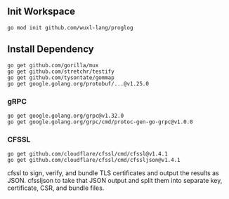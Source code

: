 ## Init Workspace
```
go mod init github.com/wuxl-lang/proglog
```

## Install Dependency

```
go get github.com/gorilla/mux
go get github.com/stretchr/testify
go get github.com/tysontate/gommap
go get google.golang.org/protobuf/...@v1.25.0
```

### gRPC
```
go get google.golang.org/grpc@v1.32.0
go get google.golang.org/grpc/cmd/protoc-gen-go-grpc@v1.0.0

```

### CFSSL
```
go get github.com/cloudflare/cfssl/cmd/cfssl@v1.4.1
go get github.com/cloudflare/cfssl/cmd/cfssljson@v1.4.1
```

cfssl to sign, verify, and bundle TLS certificates and output the results as JSON.
cfssljson to take that JSON output and split them into separate key, certificate, CSR, and bundle files.